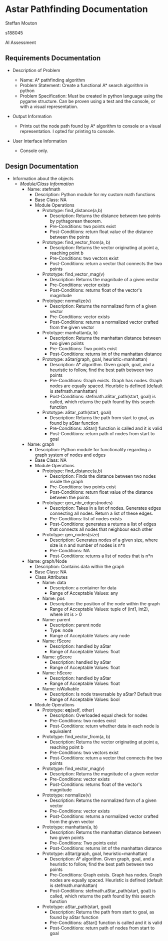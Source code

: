 # Astar Pathfinding Documentation

Steffan Mouton

s188045

AI Assessment

## Requirements Documentation

- Description of Problem
  - Name: A* pathfinding algorithm
  - Problem Statement: Create a functional A* search algorithm in python
  - Problem Specification: Must be created in python language using the pygame structure. Can be proven using a test and the console, or with a visual representation.
- Output Information
  - Prints out the node path found by A* algorithm to console or a visual representation. I opted for printing to console.

- User Interface Information
  - Console only.

## Design Documentation

- Information about the objects
  - *Module/Class Information*
    - Name: stefmath
      - Description: Python module for my custom math functions
      - Base Class: NA
      - Module Operations
        - Prototype: find_distance(a,b)
          - Description: Returns the distance between two points by pythagorean theorem.
          - Pre-Conditions: two points exist
          - Post-Conditions: return float value of the distance between the points
        - Prototype: find_vector_from(a, b)
          - Description: Returns the vector originating at point a, reaching point b
          - Pre-Conditions: two vectors exist
          - Post-Conditions: return a vector that connects the two points
        - Prototype: find_vector_mag(v)
          - Description: Returns the magnitude of a given vector
          - Pre-Conditions: vector exists
          - Post-Conditions: returns float of the vector's magnitude
        - Prototype: normalize(v)
          - Description: Returns the normalized form of a given vector
          - Pre-Conditions: vector exists
          - Post-Conditions: returns a normalized vector crafted from the given vector
        - Prototype: manhattan(a, b)
          - Description: Returns the manhattan distance between two given points
          - Pre-Conditions: Two points exist
          - Post-Conditions: returns int of the manhattan distance
        - Prototype: aStar(graph, goal, heuristic=manhattan)
          - Description: A* algorithm. Given graph, goal, and a heuristic to follow, find the best path between two points
          - Pre-Conditions: Graph exists. Graph has nodes. Graph nodes are equally spaced. Heuristic is defined (default is stefmath.manhattan)
          - Post-Conditions: stefmath.aStar_path(start, goal) is called, which returns the path found by this search function
        - Prototype: aStar_path(start, goal)
          - Description: Returns the path from start to goal, as found by aStar function
          - Pre-Conditions: aStar() function is called and it is valid
          - Post-Conditions: return path of nodes from start to goal
    - Name: graph
      - Description: Python module for functionality regarding a graph system of nodes and edges
      - Base Class: NA
      - Module Operations
        - Prototype: find_distance(a,b)
          - Description: Finds the distance between two nodes inside the graph
          - Pre-Conditions: two points exist
          - Post-Conditions: return float value of the distance between the points
        - Prototype: gen_nbr_edges(nodes)
          - Description: Takes in a list of nodes. Generates edges connecting all nodes. Return a list of these edges.
          - Pre-Conditions: list of nodes exists
          - Post-Conditions: generates a returns a list of edges that connects all nodes that neighbour each other
        - Prototype: gen_nodes(size)
          - Description: Generates nodes of a given size, where size is n and number of nodes is n*n
          - Pre-Conditions: NA
          - Post-Conditions: returns a list of nodes that is n*n
    - Name: graph/Node
      - Description: Contains data within the graph
      - Base Class: NA
      - Class Attributes
        - Name: data
          - Description: a container for data
          - Range of Acceptable Values: any
        - Name: pos
          - Description: the position of the node within the graph
          - Range of Acceptable Values: tuple of (int1, int2), where int is > 0
        - Name: parent
          - Description: parent node
          - Type: node
          - Range of Acceptable Values: any node
        - Name: fScore
          - Description: handled by aStar
          - Range of Acceptable Values: float
        - Name: gScore
          - Description: handled by aStar
          - Range of Acceptable Values: float
        - Name: hScore
          - Description: handled by aStar
          - Range of Acceptable Values: float
        - Name: isWalkable
          - Description: Is node traversable by aStar? Default true
          - Range of Acceptable Values: bool
      - Module Operations
        - Prototype: __eq__(self, other)
          - Description: Overloaded equal check for nodes
          - Pre-Conditions: two nodes exist
          - Post-Conditions: return whether data in each node is equivalent
        - Prototype: find_vector_from(a, b)
          - Description: Returns the vector originating at point a, reaching point b
          - Pre-Conditions: two vectors exist
          - Post-Conditions: return a vector that connects the two points
        - Prototype: find_vector_mag(v)
          - Description: Returns the magnitude of a given vector
          - Pre-Conditions: vector exists
          - Post-Conditions: returns float of the vector's magnitude
        - Prototype: normalize(v)
          - Description: Returns the normalized form of a given vector
          - Pre-Conditions: vector exists
          - Post-Conditions: returns a normalized vector crafted from the given vector
        - Prototype: manhattan(a, b)
          - Description: Returns the manhattan distance between two given points
          - Pre-Conditions: Two points exist
          - Post-Conditions: returns int of the manhattan distance
        - Prototype: aStar(graph, goal, heuristic=manhattan)
          - Description: A* algorithm. Given graph, goal, and a heuristic to follow, find the best path between two points
          - Pre-Conditions: Graph exists. Graph has nodes. Graph nodes are equally spaced. Heuristic is defined (default is stefmath.manhattan)
          - Post-Conditions: stefmath.aStar_path(start, goal) is called, which returns the path found by this search function
        - Prototype: aStar_path(start, goal)
          - Description: Returns the path from start to goal, as found by aStar function
          - Pre-Conditions: aStar() function is called and it is valid
          - Post-Conditions: return path of nodes from start to goal
